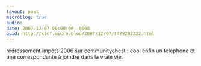 ```yaml
---
layout: post
microblog: true
audio: 
date: 2007-12-07 00:00:00 -0000
guid: http://xtof.micro.blog/2007/12/07/t479202322.html
---
```

redressement impôts 2006 sur communitychest : cool enfin un téléphone et une correspondante à joindre dans la vraie vie.
